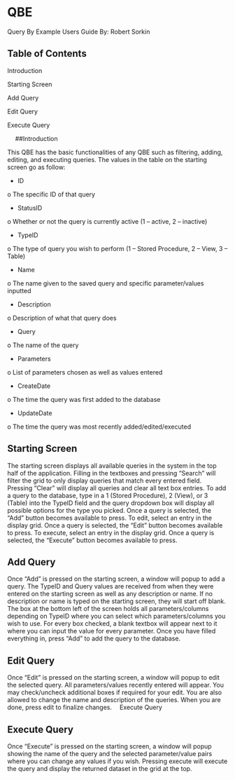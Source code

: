 # QBE

Query By Example Users Guide
By: Robert Sorkin
 
## Table of Contents

Introduction

Starting Screen

Add Query

Edit Query

Execute Query

 
##Introduction

This QBE has the basic functionalities of any QBE such as filtering, adding, editing, and executing queries.
The values in the table on the starting screen go as follow:

-	ID

o	The specific ID of that query


-	StatusID

o	Whether or not the query is currently active (1 – active, 2 – inactive)


-	TypeID

o	The type of query you wish to perform (1 – Stored Procedure, 2 – View, 3 – Table)


-	Name

o	The name given to the saved query and specific parameter/values inputted


-	Description

o	Description of what that query does


-	Query

o	The name of the query


-	Parameters

o	List of parameters chosen as well as values entered


-	CreateDate

o	The time the query was first added to the database


-	UpdateDate

o	The time the query was most recently added/edited/executed 


## Starting Screen

 
The starting screen displays all available queries in the system in the top half of the application. Filling in the textboxes and pressing “Search” will filter the grid to only display queries that match every entered field. Pressing “Clear” will display all queries and clear all text box entries.
To add a query to the database, type in a 1 (Stored Procedure), 2 (View), or 3 (Table) into the TypeID field and the query dropdown box will display all possible options for the type you picked. Once a query is selected, the “Add” button becomes available to press.
To edit, select an entry in the display grid. Once a query is selected, the “Edit” button becomes available to press.
To execute, select an entry in the display grid. Once a query is selected, the “Execute” button becomes available to press.
 
## Add Query
 
Once “Add” is pressed on the starting screen, a window will popup to add a query. The TypeID and Query values are received from when they were entered on the starting screen as well as any description or name. If no description or name is typed on the starting screen, they will start off blank. The box at the bottom left of the screen holds all parameters/columns depending on TypeID where you can select which parameters/columns you wish to use. For every box checked, a blank textbox will appear next to it where you can input the value for every parameter. Once you have filled everything in, press “Add” to add the query to the database.
 

## Edit Query

 
Once “Edit” is pressed on the starting screen, a window will popup to edit the selected query. All parameters/values recently entered will appear. You may check/uncheck additional boxes if required for your edit. You are also allowed to change the name and description of the queries. When you are done, press edit to finalize changes. 
Execute Query
 

## Execute Query


Once “Execute” is pressed on the starting screen, a window will popup showing the name of the query and the selected parameter/value pairs where you can change any values if you wish. Pressing execute will execute the query and display the returned dataset in the grid at the top.
